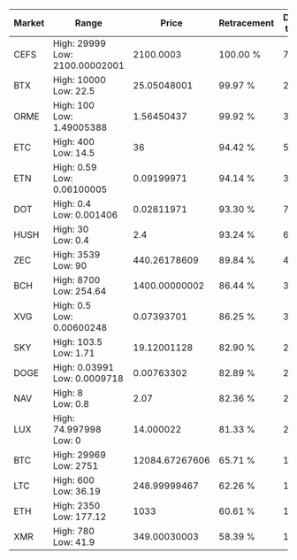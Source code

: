 | Market | Range | Price| Retracement | Doubles to 50% |
| --- | --- | --- | --- | --- |
| CEFS | High: 29999<br />Low: 2100.00002001 | 2100.0003 | 100.00 % | 7.64 |
| BTX | High: 10000<br />Low: 22.5 | 25.05048001 | 99.97 % | 200.05 |
| ORME | High: 100<br />Low: 1.49005388 | 1.56450437 | 99.92 % | 32.44 |
| ETC | High: 400<br />Low: 14.5 | 36 | 94.42 % | 5.76 |
| ETN | High: 0.59<br />Low: 0.06100005 | 0.09199971 | 94.14 % | 3.54 |
| DOT | High: 0.4<br />Low: 0.001406 | 0.02811971 | 93.30 % | 7.14 |
| HUSH | High: 30<br />Low: 0.4 | 2.4 | 93.24 % | 6.33 |
| ZEC | High: 3539<br />Low: 90 | 440.26178609 | 89.84 % | 4.12 |
| BCH | High: 8700<br />Low: 254.64 | 1400.00000002 | 86.44 % | 3.20 |
| XVG | High: 0.5<br />Low: 0.00600248 | 0.07393701 | 86.25 % | 3.42 |
| SKY | High: 103.5<br />Low: 1.71 | 19.12001128 | 82.90 % | 2.75 |
| DOGE | High: 0.03991<br />Low: 0.0009718 | 0.00763302 | 82.89 % | 2.68 |
| NAV | High: 8<br />Low: 0.8 | 2.07 | 82.36 % | 2.13 |
| LUX | High: 74.997998<br />Low: 0 | 14.000022 | 81.33 % | 2.68 |
| BTC | High: 29969<br />Low: 2751 | 12084.67267606 | 65.71 % | 1.35 |
| LTC | High: 600<br />Low: 36.19 | 248.99999467 | 62.26 % | 1.28 |
| ETH | High: 2350<br />Low: 177.12 | 1033 | 60.61 % | 1.22 |
| XMR | High: 780<br />Low: 41.9 | 349.00030003 | 58.39 % | 1.18 |
